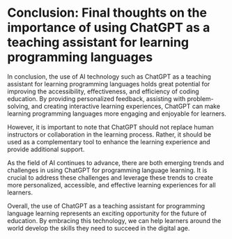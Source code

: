 Conclusion: Final thoughts on the importance of using ChatGPT as a teaching assistant for learning programming languages
========================================================================================================================

In conclusion, the use of AI technology such as ChatGPT as a teaching assistant for learning programming languages holds great potential for improving the accessibility, effectiveness, and efficiency of coding education. By providing personalized feedback, assisting with problem-solving, and creating interactive learning experiences, ChatGPT can make learning programming languages more engaging and enjoyable for learners.

However, it is important to note that ChatGPT should not replace human instructors or collaboration in the learning process. Rather, it should be used as a complementary tool to enhance the learning experience and provide additional support.

As the field of AI continues to advance, there are both emerging trends and challenges in using ChatGPT for programming language learning. It is crucial to address these challenges and leverage these trends to create more personalized, accessible, and effective learning experiences for all learners.

Overall, the use of ChatGPT as a teaching assistant for programming language learning represents an exciting opportunity for the future of education. By embracing this technology, we can help learners around the world develop the skills they need to succeed in the digital age.
